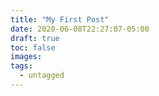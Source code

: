 ```yaml
---
title: "My First Post"
date: 2020-06-08T22:27:07-05:00
draft: true
toc: false
images:
tags:
  - untagged
---
```


